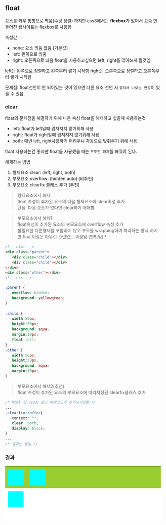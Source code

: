 ## float 
요소를 좌우 방향으로 띄움(수평 정렬)
하지만 css3에서는 <strong>flexbox</strong>가 있어서 요즘 만들어진 웹사이트는 flexbox를 사용함

속성값
- none: 요소 띄움 없음 (기본값)
- left: 왼쪽으로 띄움
- right: 오른쪽으로 띄움
float을 사용하고싶으면 left, right를 많이쓰게 될것임

left는 왼쪽으로 정렬하고 왼쪽부터 쌓기 시작함
right는 오른쪽으로 정렬하고 오른쪽부터 쌓기 시작함

문제점:  float선언이 안 되어있는 것이 있으면 다른 요소 선언 시 `겹쳐서 나오는 현상`이 있을 수 있음
### clear
float의 문제점을 해결하기 위해 나온 속성 float을 해제하고 싶을때 사용하는것
- left: float가 left일때 겹쳐지지 않기위해 사용
- right: float가 right일때 겹쳐지지 않기위해 사용
- both: 매번 left, right사용하기 어려우니 자동으로 맞춰주기 위해 사용

float 사용하는건 좋지만 float을 사용했을 때는 `무조건 해제`를 해줘야 된다.

해제하는 방법
1. 형제요소 clear: (left, right, both)
2. 부모요소 overflow: (hidden,auto) (비추천)
3. 부모요소 clearfix 클래스 추가 (추천)

>형제요소에서 해제<br>
>float 속성이 추가된 요소의 다음 형제요소에 clear속성 추가<br>
>단점: 다음 요소가 없다면 clear하기 애매함<br>

>부모요소에서 해제1<br>
>float속성이 추가된 요소의 부모요소에 overflow 속성 추가<br>
>불필요한 다른형제를 포함하지 않고 부모를 wrapping하여 처리하는 방식 하지만 float이랑은 아무런 관련없는 속성임 (편법임)!!

```html
<!-- html -->
<div class="parent">
   <div class="child"></div>
   <div class="child"></div>
</div>
<div class="other"></div>
<!-- css -->
```

```css
.parent {
   overflow: hidden;
   background: yellowgreen;
}

.child {
   width:50px;
   height:50px;
   background: aqua;
   margin:10px;
   float:left;
}
.other {
   width:50px;
   height:50px;
   background: aqua;
   margin:10px;
}
```

>부모요소에서 해제2(추천)<br>
>float 속성이 추가된 요소의 부모요소에 미리지정된 clearfix클래스 추가
```css
/* html 및 css는 같고 아래코드가 추가되기만함 */
...
.clearfix::after{
   context: "";
   clear: both;
   display: block;
}
...
/* 결과는 동일 */
```
### 결과
![overflow](..\image/overflowHidden.PNG)

